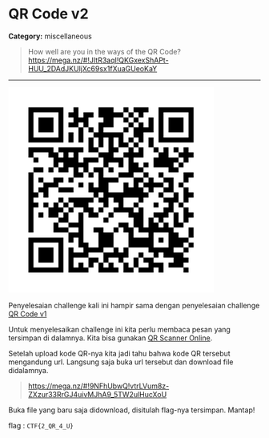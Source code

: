 # QR Code v2
**Category:** miscellaneous
> How well are you in the ways of the QR Code?
> https://mega.nz/#!JItR3aqI!QKGxexShAPt-HUU_2DAdJKUljXc69sx1fXuaGUeoKaY
---

![QR Code Challenge V2](./qr_code.jpg "QR Code V2")

Penyelesaian challenge kali ini hampir sama dengan penyelesaian challenge [QR Code v1](https://github.com/cerc-undip/CTF-Learn-Writeup/tree/master/qr_code_COMPLETE)

Untuk menyelesaikan challenge ini kita perlu membaca pesan yang tersimpan di dalamnya. Kita bisa gunakan [QR Scanner Online](https://webqr.com/index.html).

Setelah upload kode QR-nya kita jadi tahu bahwa kode QR tersebut mengandung url. Langsung saja buka url tersebut dan download file didalamnya.
> https://mega.nz/#!9NFhUbwQ!vtrLVum8z-ZXzur33RrGJ4uivMJhA9_5TW2ulHucXoU

Buka file yang baru saja didownload, disitulah flag-nya tersimpan. Mantap!

flag : `CTF{2_QR_4_U}`
